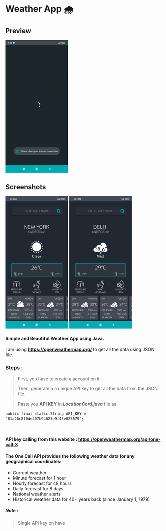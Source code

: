 # Weather App 🌧

## Preview

<img src="https://github.com/RPANDUGA/weather-app/blob/main/SS/gif1.gif" width="200"/>

## Screenshots

<p float="left">
	<img src="https://github.com/RPANDUGA/weather-app/blob/main/SS/image1.jpg" width="200"/>
	<img src="https://github.com/RPANDUGA/weather-app/blob/main/SS/image2.jpg" width="200"/>
</p>


#### Simple and Beautiful Weather App using Java.

I am using **https://openweathermap.org/** to get all the data using JSON file.

### Steps :

> First, you have to create a account on it.

> Then, generate a a unique API key to get all the data from the JSON file.

> Paste you **API KEY** in **_LocationCord.java_** file as

```
public final static String API_KEY = "81a26c8f0de407b94623e9f43e825679";
```

<br/>

#### API key calling from this website : **https://openweathermap.org/api/one-call-3**

#### The One Call API provides the following weather data for any geographical coordinates:

- Current weather
- Minute forecast for 1 hour
- Hourly forecast for 48 hours
- Daily forecast for 8 days
- National weather alerts
- Historical weather data for 40+ years back (since January 1, 1979)

##### Note :

> Single API key on have
